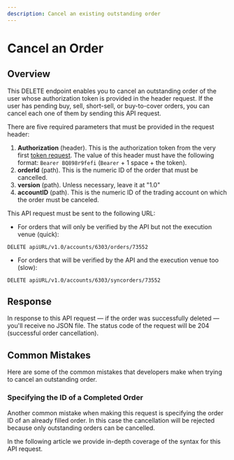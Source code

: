 ```yaml
---
description: Cancel an existing outstanding order
---
```


# Cancel an Order

## Overview

This DELETE endpoint enables you to cancel an outstanding order of the user whose authorization token is provided in the header request. If the user has pending buy, sell, short-sell, or buy-to-cover orders, you can cancel each one of them by sending this API request.

There are five required parameters that must be provided in the request header:

1. **Authorization** (header). This is the authorization token from the very first [token request](broken-reference). The value of this header must have the following format: `Bearer BQ898r9fefi` (`Bearer` + 1 space + the token).
2. **orderId** (path). This is the numeric ID of the order that must be cancelled.
3. **version** (path). Unless necessary, leave it at "1.0"
4. **accountID** (path). This is the numeric ID of the trading account on which the order must be canceled.

This API request must be sent to the following URL:

* For orders that will only be verified by the API but not the execution venue (quick):

```
DELETE apiURL/v1.0/accounts/6303/orders/73552
```

* For orders that will be verified by the API and the execution venue too (slow):

```
DELETE apiURL/v1.0/accounts/6303/syncorders/73552
```

## Response

In response to this API request — if the order was successfully deleted — you'll receive no JSON file. The status code of the request will be 204 (successful order cancellation).

## Common Mistakes

Here are some of the common mistakes that developers make when trying to cancel an outstanding order.

###

### Specifying the ID of a Completed Order

Another common mistake when making this request is specifying the order ID of an already filled order. In this case the cancellation will be rejected because only outstanding orders can be cancelled.

In the following article we provide in-depth coverage of the syntax for this API request.
